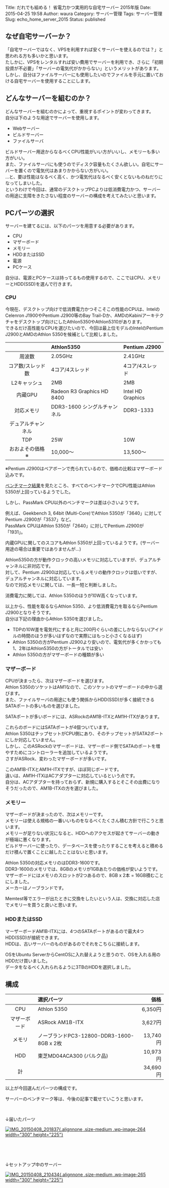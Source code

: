 Title: だれでも組める！ 省電力かつ実用的な自宅サーバー 2015年版
Date: 2015-04-25 19:58
Author: waura
Category: サーバー管理
Tags: サーバー管理
Slug: echo_home_server_2015
Status: published

なぜ自宅サーバーか？
--------------------

「自宅サーバーではなく、VPSを利用すれば安くサーバーを使えるのでは？」と思われる方も多いかと思います。  
たしかに、VPSをレンタルすれば安い費用でサーバーを利用でき、さらに「初期投資が不必要」「サーバーの電気代がかからない」というメリットがあります。  
しかし、自分はファイルサーバーにも使用したいのでファイルを手元に置いておける自宅サーバーを使用することにします。

どんなサーバーを組むのか？
--------------------------

どんなサーバーを組むのかによって、重視するポイントが変わってきます。  
自分は下のような用途でサーバーを使用します。

-   Webサーバー
-   ビルドサーバー
-   ファイルサーバ

ビルドサーバー用途からなるべくCPU性能がいい方がいいし、メモリーも多い方がいい。  
また、ファイルサーバにも使うのでディスク容量もたくさん欲しい。自宅にサーバーを置くので電気代はあまりかからない方がいい。  
...と、要は性能はなるべく高く、かつ電気代はなるべく安くとないものねだりになってしまいした。  
というわけで今回は、通常のデスクトップPCよりは低消費電力かつ、サーバーの用途に支障をきたさない程度のサーバーの構成を考えてみたいと思います。

PCパーツの選択
--------------

サーバーを建てるには、以下のパーツを用意する必要があります。

-   CPU
-   マザーボード
-   メモリー
-   HDDまたはSSD
-   電源
-   PCケース

自分は、電源とPCケースは持ってるもの使用するので、ここではCPU、メモリーとHDD(SSD)を選んで行きます。

### CPU

今現在、デスクトップ向けで低消費電力かつそこそこの性能のCPUは、IntelのCelenron
J1900やPentium J2900等のBay
Trail-Dか、AMDのKabiniアーキテクチャをデスクトップ向けにしたAthlon5350やAthlon5310があります。  
できるだけ高性能なCPUを選びたいので、今回は最上位モデルのIntelのPentium
J2900とAMDのAthlon 5350を候補として比較しました。

| | Athlon5350 | Pentium J2900 |  
|:-------------:|:-------------------------|:-------------------------|  
|周波数 |2.05GHz |2.41GHz |  
|コア数/スレッド数|4コア/4スレッド |4コア/4スレッド |  
|L2キャッシュ |2MB |2MB |  
|内蔵GPU |Radeon R3 Graphics HD 8400|Intel HD Graphics |  
|対応メモリ |DDR3-1600 シングルチャンネル |DDR3-1333
デュアルチャンネル |  
|TDP |25W |10W |  
|おおよその価格※ | 10,000〜　| 13,500〜  

※Pentium
J2900はベアボーンで売られているので、価格の比較はマザーボード込みです。

[ベンチマーク結果](http://www.cpu-monkey.com/en/compare_cpu-amd_athlon_5350-381-vs-intel_pentium_j2900-326)を見たところ、すべてのベンチマークでCPU性能はAthlon
5350が上回っているようでした。

しかし、PassMark CPU以外のベンチマークは差は小さいようです。

例えば、Geekbench 3, 64bit (Multi-Core)でAthlon
5350が「3640」に対してPentium J2900が「3537」など。  
PassMark CPUはAthlon 5350が「2640」に対してPentium J2900が「1931」。

内蔵GPUに関してのスコアもAthlon
5350が上回っているようです。(サーバー用途の場合は重要ではありませんが...)

Athlon5350の方が動作クロックの高いメモリに対応していますが、デュアルチャンネルに非対応です。  
対して、Pentium
J2900は対応しているメモリの動作クロックは低いですが、デュアルチャンネルに対応しています。  
なので対応メモリに関しては、一長一短と判断しました。

消費電力に関しては、Athlon 5350のほうが10W高くなっています。

以上から、性能を取るならAthlon 5350、より低消費電力を取るならPentium
J2900となりそうです。  
自分は下記の理由からAthlon 5350を選びました。

-   TDPの10W差を電気代にすると月に200円ぐらいの差にしかならない(アイドルの時間のほうが多いはずなので実際にはもっと小さくなるはず)
-   Athlon 5350の方がPentium
    J2900より安いので、電気代が多くかかっても1、2年はAthlon5350の方がトータルでは安い
-   Athlon 5350の方がマザーボードの種類が多い

### マザーボード

CPUが決まったら、次はマザーボードを選びます。  
Athlon
5350のソケットはAM1なので、このソケットのマザーボードの中から選びます。  
また、ファイルサーバの用途にも使う関係からHDD(SSD)が多く接続できるSATAポートの多いものを選びました。

SATAポートが多いボードには、ASRockのAM1B-ITXとAM1H-ITXがあります。

これらのボードにはSATAポートが4個ついています。  
Athlon
5350はチップセットがCPU側にあり、そのチップセットがSATA2ポートにしか対応していません。  
しかし、このASRockのマザーボードは、マザーボード側でSATAのポートを増やすためにコントローラーを追加しているようです。  
さすがASRock、変わったマザーボードが多いです。

このAM1B-ITXとAM1H-ITXですが、ほぼ同じボードです。  
違いは、AM1H-ITXはACアダプターに対応しているという点です。  
自分は、ACアダプターを持っておらず、新規に購入するとそこその出費になりそうだったので、AM1B-ITXの方を選びました。

### メモリー

マザーボードが決まったので、次はメモリーです。  
メモリーは使える規格の一番いいものをなるべくたくさん積む方針で行こうと思います。  
メモリーが足りない状況になると、HDDへのアクセスが起きてサーバーの動きが極端に悪くなります。  
ビルドサーバーに使ったり、データベースを使ったりすることを考えると積めるだけ積んで置くことに越したことはないと思います。

Athlon 5350の対応メモリのはDDR3-1600です。  
DDR3-1600のメモリでは、8GBのメモリが1GBあたりの価格が安いようです。  
マザーボードにはメモリのスロットが2つあるので、8GB x 2本 =
16GB積むことにしました。  
メーカーはノーブランドです。

Memtest等でエラーが出たときに交換をしたいという人は、交換に対応した店でメモリーを買うと良いと思います。

### HDDまたはSSD

マーザーボードAM1B-ITXには、4つのSATAポートがあるので最大4つHDD(SSD)が接続できます。  
HDDは、古いサーバーのものがあるのでそれをこちらに接続します。

OSをUbuntu
ServerからCentOSに入れ替えようと思うので、OSを入れる用のHDDだけ買いました。  
データをなるべく入れられるように3TBのHDDを選択しました。

構成
----

| | 選択パーツ| 価格 |  
|:-------------:|:------------------|  ----------------:|  
|CPU | Athlon 5350 |6,350円|  
|マザーボード| ASRock AM1B-ITX |3,627円|  
|メモリ |ノーブランドPC3-12800-DDR3-1600-8GB x 2枚 |13,740円 |  
|HDD | 東芝MD04ACA300 (バルク品)|10,973円|  
|計 | |34,690円|  

以上が今回選んだパーツの構成です。

サーバーのベンチマーク等は、今後の記事で載せていこうと思います。

 

↓届いたパーツ

[![IMG_20150408_201837](http://octworks.orz.hm/wordpress/wp-content/uploads/2015/04/IMG_20150408_201837-300x225.jpg){.alignnone
.size-medium .wp-image-264 width="300"
height="225"}](http://octworks.orz.hm/wordpress/wp-content/uploads/2015/04/IMG_20150408_201837.jpg)

 

 

↓セットアップ中のサーバー

[![IMG_20150408_210434](http://octworks.orz.hm/wordpress/wp-content/uploads/2015/04/IMG_20150408_210434-300x225.jpg){.alignnone
.size-medium .wp-image-265 width="300"
height="225"}](http://octworks.orz.hm/wordpress/wp-content/uploads/2015/04/IMG_20150408_210434.jpg)

